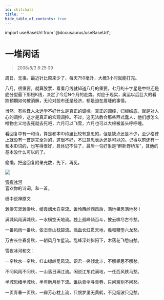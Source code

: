 ```yaml
---
id: chitchats 
title: ''
hide_table_of_contents: true
---
```


import useBaseUrl from '@docusaurus/useBaseUrl';

# 一堆闲话

> 2008/8/3 8:25:09

<div style={{color: '#CC0000', fontWeight: 'bold', fontSize: '18px'}}>

周日，无事。最近针比原来少了，每天750毫升，大概3小时就能打完。
 
八月，很重要，就算股票，看看月线就知道八月的重要。七月的十字星是中继还是底分型最下那根K线，决定了今后N个月的走势。对应于现实，奥运以后巨大的看跌预期如何被消解，无论对股市还是经济，都是迫在眉睫的事情。
 
当然，有些蠢人永远学不好什么是真正的调控。真正的调控，归根结底，就是对人心的调控，这才是真正的宏观调控。不过，这无法教会那些西式蠢人，他们想怎么唯物主义地去死就去死吧，六月可以飞雪，六月也可以大棉被盖头呼呼睡。
 
看回复中有一和诗，算是和本ID诗里比较有意思的，但是缺点还是不少，至少格律上就没有一首是完全对的，这很不好，不过意思表达还是可以的。记得以前还有一和本ID词的，也写得很好，具体记不住了，最后一句好象是“醉卧野桥东”，其他的基本没什么可以的了。
 
偷懒，把这回复附录充数，先下，再见。

</div>


<div style={{fontSize: '14px'}}>

<div style={{textAlign: 'left'}}>
<img src={useBaseUrl('/img/economics/chitchats/1481810090.jpeg')} /><br/>
</div>

[雪夜冰河](http://blog.sina.com.cn/u/1481810090)<br/>
喜欢你的诗词，和一首。

缠中说禅原文

渺渺天涯渺渺秋，绮霞烟水自空流。谁怜西岭西风后，满地相思满地愁！ 

满城风雨满城秋，一水横空天地流。独上孤峰倾百斗，披云啸尽古今愁。 

一番风雨一番秋，依旧青山枕碧流。溅血长虹贯天地，羲和鞭堕六龙愁。 

万古长空春复秋，一朝风月乍星流。乱峰深处斜阳下，木落花飞愁自愁。


雪夜冰河和文：

一帘秋水一帘秋，红山绿岭觅风流。识君一笑倾北斗，不解相思不解愁。
    
不问风雨不问秋，一山落日满江流。闲说江东花满地，一任西风铁马愁。

半城思绪半城秋，半弯新月桥下流。谁执青伞寻青巷，只问离别不问愁。

一页青春一页秋，一瓣芳心枕上流，只恨梦里无黄鹤，不见烟波只见愁。

</div>